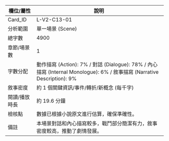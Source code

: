 | 欄位/屬性 | 說明 |
|---|---|
| Card_ID | L-V2-C13-01 |
| 分析範圍 | 單一場景 (Scene) |
| 總字數 | 4900 |
| 章節/場景數 | 1 |
| 字數分配 | 動作描寫 (Action): 7% / 對話 (Dialogue): 78% / 內心描寫 (Internal Monologue): 6% / 敘事描寫 (Narrative Description): 9% |
| 敘事密度 | 約 1 個關鍵資訊/事件/轉折/新概念 (每千字) |
| 閱讀/播放時長 | 約 19.6 分鐘 |
| 檢核點 | 數據已根據小說原文進行估算，確保準確性。 |
| 備註 | 本場景對話和內心描寫較多，戰鬥部分簡潔有力，敘事密度較高，推動了劇情發展。 |
